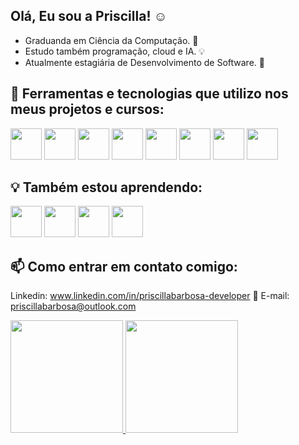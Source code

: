## Olá, Eu sou a Priscilla! :relaxed:
- Graduanda em Ciência da Computação. :sparkling_heart:
- Estudo também programação, cloud e IA. :bulb:
- Atualmente estagiária de Desenvolvimento de Software. :rocket:


## :hammer: Ferramentas e tecnologias que utilizo nos meus projetos e cursos: 
  
  <img src="https://cdn.jsdelivr.net/gh/devicons/devicon@latest/icons/git/git-plain-wordmark.svg" width="50" height="50"/> <img src="https://cdn.jsdelivr.net/gh/devicons/devicon@latest/icons/html5/html5-plain-wordmark.svg" width="50" height="50"/> <img src="https://cdn.jsdelivr.net/gh/devicons/devicon@latest/icons/css3/css3-plain-wordmark.svg" width="50" height="50"/> <img src="https://cdn.jsdelivr.net/gh/devicons/devicon@latest/icons/sass/sass-original.svg" width="50" height="50"/> <img src="https://cdn.jsdelivr.net/gh/devicons/devicon@latest/icons/javascript/javascript-original.svg" width="50" height="50"/> <img src="https://cdn.jsdelivr.net/gh/devicons/devicon@latest/icons/bootstrap/bootstrap-original.svg" width="50" height="50"/> <img src="https://cdn.jsdelivr.net/gh/devicons/devicon@latest/icons/jquery/jquery-plain-wordmark.svg" width="50" height="50"/> <img src="https://cdn.jsdelivr.net/gh/devicons/devicon@latest/icons/nodejs/nodejs-plain-wordmark.svg" width="50" height="50" />
          
  
  ## :bulb: Também estou aprendendo: 

  <img src="https://cdn.jsdelivr.net/gh/devicons/devicon@latest/icons/java/java-plain-wordmark.svg" width="50" height="50" /> <img src="https://cdn.jsdelivr.net/gh/devicons/devicon@latest/icons/php/php-original.svg" width="50" height="50"/> <img src="https://cdn.jsdelivr.net/gh/devicons/devicon@latest/icons/mysql/mysql-original-wordmark.svg" width="50" height="50"/> <img src="https://cdn.jsdelivr.net/gh/devicons/devicon@latest/icons/linux/linux-original.svg" width="50" height="50" /> 
                 

  ## 📫 Como entrar em contato comigo:
   Linkedin: www.linkedin.com/in/priscillabarbosa-developer
  :e-mail: E-mail: priscillabarbosa@outlook.com
  


<div>
<a href="https://github.com/PriscillaBarbosa">
<img loading="lazy" height="180em" src="https://github-readme-stats.vercel.app/api/top-langs/?username=PriscillaBarbosa&layout=compact&langs_count=7&theme=dracula"/>
<img loading="lazy" height="180em" src="https://github-readme-stats.vercel.app/api?username=PriscillaBarbosa&show_icons=true&theme=dracula&include_all_commits=true&count_private=true"/>
</div>
